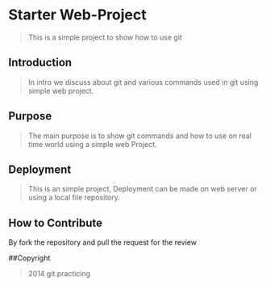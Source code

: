 # Starter Web-Project
> This is a simple project to show how to use git

## Introduction
> In intro we discuss about git and various commands used in git using 
simple web project.

## Purpose
> The main purpose is to show git commands and how to use on real time world using 
a simple web Project.

## Deployment
> This is an simple project, Deployment can be made on web server or using a local file 
repository.

## How to Contribute
By fork the repository and pull the request for the review

##Copyright
> 2014 git.practicing